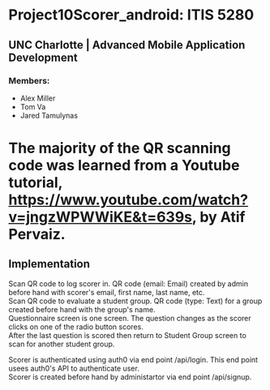 # Project10Scorer_android: ITIS 5280
## UNC Charlotte | Advanced Mobile Application Development

### Members:
- Alex Miller
- Tom Va
- Jared Tamulynas

# The majority of the QR scanning code was learned from a Youtube tutorial, https://www.youtube.com/watch?v=jngzWPWWiKE&t=639s, by Atif Pervaiz. 

## Implementation
Scan QR code to log scorer in. QR code (email: Email) created by admin before hand with scorer's email, first name, last name, etc. <br />
Scan QR code to evaluate a student group. QR code (type: Text) for a group created before hand with the group's name. <br />
Questionnaire screen is one screen. The question changes as the scorer clicks on one of the radio button scores. <br />
After the last question is scored then return to Student Group screen to scan for another student group. <br />

Scorer is authenticated using auth0 via end point /api/login. This end point usees auth0's API to authenticate user. <br />
Scorer is created before hand by administartor via end point /api/signup. <br />

